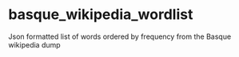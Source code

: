 # basque_wikipedia_wordlist
Json formatted list of words ordered by frequency from the Basque wikipedia dump
